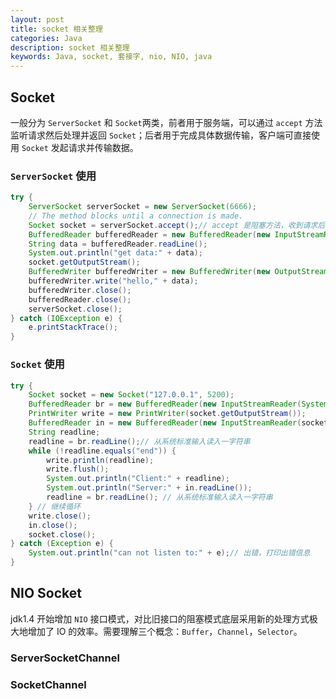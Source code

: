 ```yaml
---
layout: post
title: socket 相关整理
categories: Java
description: socket 相关整理
keywords: Java, socket, 套接字, nio, NIO, java
---
```


## Socket

一般分为 `ServerSocket` 和 `Socket`两类，前者用于服务端，可以通过 `accept` 方法监听请求然后处理并返回 `Socket`；后者用于完成具体数据传输，客户端可直接使用 `Socket` 发起请求并传输数据。

### `ServerSocket` 使用

```java
try {
    ServerSocket serverSocket = new ServerSocket(6666);
    // The method blocks until a connection is made.
    Socket socket = serverSocket.accept();// accept 是阻塞方法，收到请求后程序才会继续进行
    BufferedReader bufferedReader = new BufferedReader(new InputStreamReader(socket.getInputStream()));
    String data = bufferedReader.readLine();
    System.out.println("get data:" + data);
    socket.getOutputStream();
    BufferedWriter bufferedWriter = new BufferedWriter(new OutputStreamWriter(socket.getOutputStream()));
    bufferedWriter.write("hello," + data);
    bufferedWriter.close();
    bufferedReader.close();
    serverSocket.close();
} catch (IOException e) {
    e.printStackTrace();
}
```

### `Socket` 使用

```java
try {
    Socket socket = new Socket("127.0.0.1", 5200);
    BufferedReader br = new BufferedReader(new InputStreamReader(System.in));
    PrintWriter write = new PrintWriter(socket.getOutputStream());
    BufferedReader in = new BufferedReader(new InputStreamReader(socket.getInputStream()));
    String readline;
    readline = br.readLine();// 从系统标准输入读入一字符串
    while (!readline.equals("end")) {
        write.println(readline);
        write.flush();
        System.out.println("Client:" + readline);
        System.out.println("Server:" + in.readLine());
        readline = br.readLine(); // 从系统标准输入读入一字符串
    } // 继续循环
    write.close();
    in.close();
    socket.close();
} catch (Exception e) {
    System.out.println("can not listen to:" + e);// 出错，打印出错信息
}
```

## NIO Socket

jdk1.4 开始增加 `NIO` 接口模式，对比旧接口的阻塞模式底层采用新的处理方式极大地增加了 IO 的效率。需要理解三个概念：`Buffer`，`Channel`，`Selector`。

### ServerSocketChannel

### SocketChannel
